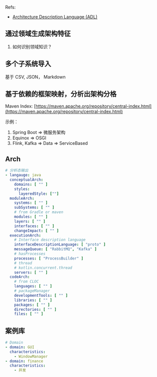 
Refs:

- [Architecture Description Language (ADL)](https://cio-wiki.org/wiki/Architecture_Description_Language_(ADL))

## 通过领域生成架构特征

1. 如何识别领域知识？

## 多个子系统导入

基于 CSV, JSON， Markdown

## 基于依赖的框架映射，分析出架构分格

Maven Index: [https://maven.apache.org/repository/central-index.html](https://maven.apache.org/repository/central-index.html)

示例：

1. Spring Boot => 微服务架构
2. Equinox => OSGI
3. Flink, Kafka => Data => ServiceBased

## Arch

```yaml
# 分析态输出
- langauge: java
  conceptualArch:
    domains: [ "" ]
    styles:
      layeredStyle: [""]
  moduleArch:
    systems: [ "" ]
    subSystems: [ "" ]
    # from Gradle or maven
    modules: [ "" ]
    layers: [ "" ]
    interfaces: [ "" ]
    changeImpact: [ "" ]
  executionArch:
    # Interface description language
    interfaceDescriptionLanguage: [ "proto" ]
    messageQueue: [ "RabbitMQ", "Kafka" ]
    # hasProcesses
    processes: [ "ProcessBuilder" ]
    # thread
    # kotlin.concurrent.thread
    servers: [ "" ]
  codeArch:
    # from CLOC
    languages: [ "" ]
    # packageManager
    developmentTools: [ "" ]
    libraries: [ "" ]
    packages: [ "" ]
    directories: [ "" ]
    files: [ "" ]
```

## 案例库

```yaml
# Domain
- domain: GUI
  characteristics:
    - WindowManager
- domain: finance
  characteristics:
    - 并发
```